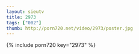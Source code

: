 ```yaml
--- 
layout: sieutv
title: 2973
tags: ["002"]
thumb: http://porn720.net/video/2973/poster.jpg
---
```

{% include porn720 key="2973" %} 
